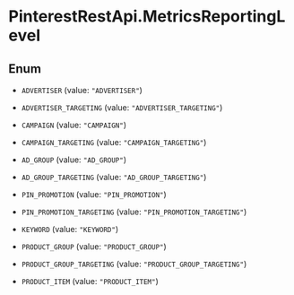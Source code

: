 # PinterestRestApi.MetricsReportingLevel

## Enum


* `ADVERTISER` (value: `"ADVERTISER"`)

* `ADVERTISER_TARGETING` (value: `"ADVERTISER_TARGETING"`)

* `CAMPAIGN` (value: `"CAMPAIGN"`)

* `CAMPAIGN_TARGETING` (value: `"CAMPAIGN_TARGETING"`)

* `AD_GROUP` (value: `"AD_GROUP"`)

* `AD_GROUP_TARGETING` (value: `"AD_GROUP_TARGETING"`)

* `PIN_PROMOTION` (value: `"PIN_PROMOTION"`)

* `PIN_PROMOTION_TARGETING` (value: `"PIN_PROMOTION_TARGETING"`)

* `KEYWORD` (value: `"KEYWORD"`)

* `PRODUCT_GROUP` (value: `"PRODUCT_GROUP"`)

* `PRODUCT_GROUP_TARGETING` (value: `"PRODUCT_GROUP_TARGETING"`)

* `PRODUCT_ITEM` (value: `"PRODUCT_ITEM"`)


